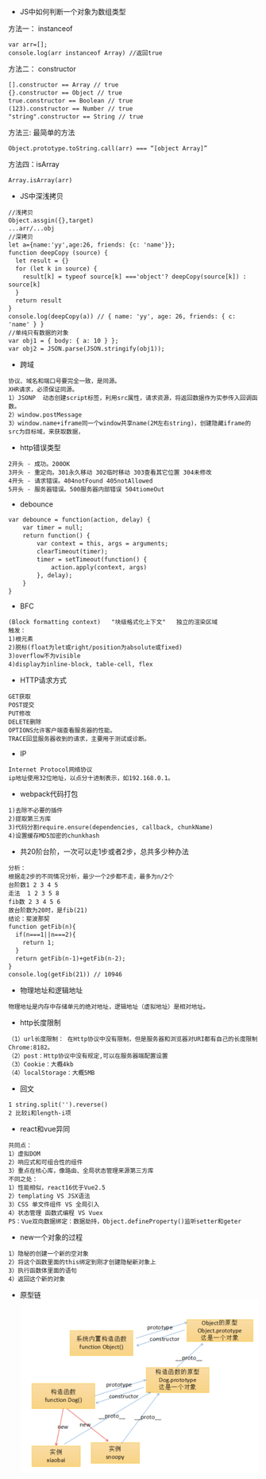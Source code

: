 - JS中如何判断一个对象为数组类型

方法一： instanceof
```
var arr=[];  
console.log(arr instanceof Array) //返回true
```
方法二： constructor
```
[].constructor == Array // true
{}.constructor == Object // true
true.constructor == Boolean // true
(123).constructor == Number // true
"string".constructor == String // true
```
方法三: 最简单的方法
```
Object.prototype.toString.call(arr) === “[object Array]”
```
方法四：isArray
```
Array.isArray(arr)
```
- JS中深浅拷贝
```
//浅拷贝
Object.assgin({},target)
...arr/...obj
//深拷贝
let a={name:'yy',age:26, friends: {c: 'name'}};
function deepCopy (source) {
  let result = {}
  for (let k in source) {
    result[k] = typeof source[k] ==='object'? deepCopy(source[k]) : source[k]
  }
  return result
}
console.log(deepCopy(a)) // { name: 'yy', age: 26, friends: { c: 'name' } }
//单纯只有数据的对象
var obj1 = { body: { a: 10 } };
var obj2 = JSON.parse(JSON.stringify(obj1));
```
- 跨域
```
协议、域名和端口号要完全一致，是同源。
XHR请求，必须保证同源。
1）JSONP  动态创建script标签，利用src属性，请求资源，将返回数据作为实参传入回调函数。
2）window.postMessage
3）window.name+iframe同一个window共享name(2M左右string)，创建隐藏iframe的src为目标域，来获取数据，
```
- http错误类型
```
2开头 - 成功。200OK
3开头 - 重定向。301永久移动 302临时移动 303查看其它位置 304未修改
4开头 - 请求错误。404notFound 405notAllowed
5开头 - 服务器错误。500服务器内部错误 504tiomeOut
```
- debounce
```
var debounce = function(action, delay) {
    var timer = null;
    return function() {
        var context = this, args = arguments;
        clearTimeout(timer);
        timer = setTimeout(function() {
            action.apply(context, args)
        }, delay);
    }
}
```
- BFC
```
(Block formatting context)   "块级格式化上下文"   独立的渲染区域
触发：
1)根元素 
2)脱标(float为let或right/position为absolute或fixed) 
3)overflow不为visible
4)display为inline-block, table-cell, flex
```
- HTTP请求方式
```
GET获取
POST提交
PUT修改
DELETE删除
OPTIONS允许客户端查看服务器的性能。
TRACE回显服务器收到的请求，主要用于测试或诊断。
```
- IP
```
Internet Protocol网络协议
ip地址使用32位地址，以点分十进制表示，如192.168.0.1。
```
- webpack代码打包
```
1)去除不必要的插件
2)提取第三方库
3)代码分割require.ensure(dependencies, callback, chunkName)
4)设置缓存MD5加密的chunkhash
```
- 共20阶台阶，一次可以走1步或者2步，总共多少种办法
```
分析： 
根据走2步的不同情况分析，最少一个2步都不走，最多为n/2个
台阶数1 2 3 4 5
走法  1 2 3 5 8
fib数 2 3 4 5 6
故台阶数为20时，是fib(21)
结论：斐波那契
function getFib(n){
  if(n===1||n===2){
    return 1;
  }
  return getFib(n-1)+getFib(n-2);
}
console.log(getFib(21)) // 10946
```
- 物理地址和逻辑地址
```
物理地址是内存中存储单元的绝对地址，逻辑地址（虚拟地址）是相对地址。
```
- http长度限制
```
（1）url长度限制： 在Http协议中没有限制，但是服务器和浏览器对URI都有自己的长度限制Chrome:8182。
（2）post：Http协议中没有规定,可以在服务器端配置设置
（3）Cookie：大概4kb
（4）localStorage：大概5MB
```
- 回文
```
1 string.split('').reverse()
2 比较i和length-i项
```
- react和vue异同
```
共同点：
1）虚拟DOM
2）响应式和可组合性的组件
3）重点在核心库，像路由、全局状态管理来源第三方库
不同之处：
1）性能相似，react16优于Vue2.5
2）templating VS JSX语法
3）CSS 单文件组件 VS 全局引入
4）状态管理 函数式编程 VS Vuex
PS：Vue双向数据绑定：数据劫持，Object.defineProperty()监听setter和geter
```
- new一个对象的过程
```
1）隐秘的创建一个新的空对象
2）将这个函数里面的this绑定到刚才创建隐秘新对象上
3）执行函数体里面的语句
4）返回这个新的对象
```
- 原型链
![Image text](https://raw.githubusercontent.com/Ellasun1129/JavaScript/master/%E5%8E%9F%E5%9E%8B%E9%93%BE.png)















